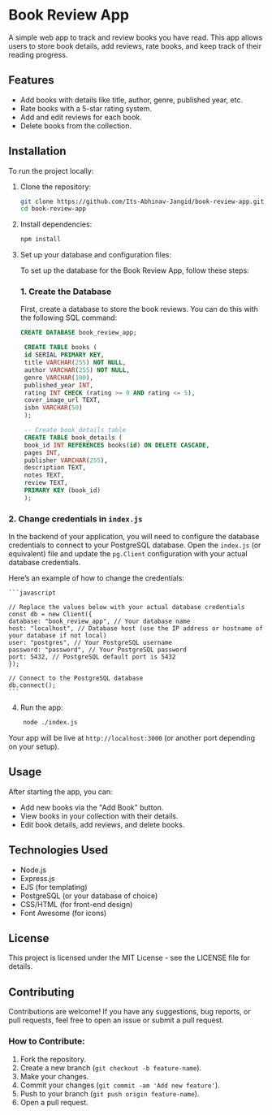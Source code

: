 # Book Review App

A simple web app to track and review books you have read. This app allows users to store book details, add reviews, rate books, and keep track of their reading progress.

## Features

- Add books with details like title, author, genre, published year, etc.
- Rate books with a 5-star rating system.
- Add and edit reviews for each book.
- Delete books from the collection.

## Installation

To run the project locally:

1. Clone the repository:
   ```bash
   git clone https://github.com/Its-Abhinav-Jangid/book-review-app.git
   cd book-review-app
   ```
2. Install dependencies:
   ```bash
   npm install
   ```
3. Set up your database and configuration files:

   To set up the database for the Book Review App, follow these steps:

   ### 1. Create the Database

   First, create a database to store the book reviews. You can do this with the following SQL command:

   ```sql
   CREATE DATABASE book_review_app;

    CREATE TABLE books (
    id SERIAL PRIMARY KEY,
    title VARCHAR(255) NOT NULL,
    author VARCHAR(255) NOT NULL,
    genre VARCHAR(100),
    published_year INT,
    rating INT CHECK (rating >= 0 AND rating <= 5),
    cover_image_url TEXT,
    isbn VARCHAR(50)
    );

    -- Create book_details table
    CREATE TABLE book_details (
    book_id INT REFERENCES books(id) ON DELETE CASCADE,
    pages INT,
    publisher VARCHAR(255),
    description TEXT,
    notes TEXT,
    review TEXT,
    PRIMARY KEY (book_id)
    );
   ```

### 2. Change credentials in `index.js`

In the backend of your application, you will need to configure the database credentials to connect to your PostgreSQL database. Open the `index.js` (or equivalent) file and update the `pg.Client` configuration with your actual database credentials.

Here’s an example of how to change the credentials:

    ```javascript

    // Replace the values below with your actual database credentials
    const db = new Client({
    database: "book_review_app", // Your database name
    host: "localhost", // Database host (use the IP address or hostname of your database if not local)
    user: "postgres", // Your PostgreSQL username
    password: "password", // Your PostgreSQL password
    port: 5432, // PostgreSQL default port is 5432
    });

    // Connect to the PostgreSQL database
    db.connect();
    ```

4. Run the app:

```bash
    node ./index.js
```

Your app will be live at `http://localhost:3000` (or another port depending on your setup).

## Usage

After starting the app, you can:

- Add new books via the "Add Book" button.
- View books in your collection with their details.
- Edit book details, add reviews, and delete books.

## Technologies Used

- Node.js
- Express.js
- EJS (for templating)
- PostgreSQL (or your database of choice)
- CSS/HTML (for front-end design)
- Font Awesome (for icons)

## License

This project is licensed under the MIT License - see the LICENSE file for details.

## Contributing

Contributions are welcome! If you have any suggestions, bug reports, or pull requests, feel free to open an issue or submit a pull request.

### How to Contribute:

1. Fork the repository.
2. Create a new branch (`git checkout -b feature-name`).
3. Make your changes.
4. Commit your changes (`git commit -am 'Add new feature'`).
5. Push to your branch (`git push origin feature-name`).
6. Open a pull request.
